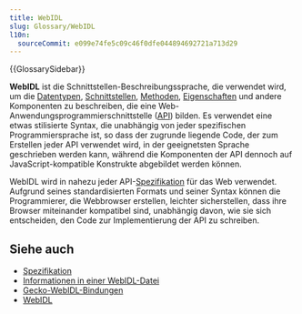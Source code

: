 ```yaml
---
title: WebIDL
slug: Glossary/WebIDL
l10n:
  sourceCommit: e099e74fe5c09c46f0dfe044894692721a713d29
---
```


{{GlossarySidebar}}

**WebIDL** ist die Schnittstellen-Beschreibungssprache, die verwendet wird, um die [Datentypen](/de/docs/Glossary/type), [Schnittstellen](/de/docs/Glossary/interface), [Methoden](/de/docs/Glossary/method), [Eigenschaften](/de/docs/Glossary/property) und andere Komponenten zu beschreiben, die eine Web-Anwendungsprogrammierschnittstelle ([API](/de/docs/Glossary/API)) bilden. Es verwendet eine etwas stilisierte Syntax, die unabhängig von jeder spezifischen Programmiersprache ist, so dass der zugrunde liegende Code, der zum Erstellen jeder API verwendet wird, in der geeignetsten Sprache geschrieben werden kann, während die Komponenten der API dennoch auf JavaScript-kompatible Konstrukte abgebildet werden können.

WebIDL wird in nahezu jeder API-[Spezifikation](/de/docs/Glossary/specification) für das Web verwendet. Aufgrund seines standardisierten Formats und seiner Syntax können die Programmierer, die Webbrowser erstellen, leichter sicherstellen, dass ihre Browser miteinander kompatibel sind, unabhängig davon, wie sie sich entscheiden, den Code zur Implementierung der API zu schreiben.

## Siehe auch

- [Spezifikation](https://webidl.spec.whatwg.org/)
- [Informationen in einer WebIDL-Datei](/de/docs/MDN/Writing_guidelines/Howto/Write_an_api_reference/Information_contained_in_a_WebIDL_file)
- [Gecko-WebIDL-Bindungen](https://firefox-source-docs.mozilla.org/dom/webIdlBindings/index.html)
- [WebIDL](https://en.wikipedia.org/wiki/WebIDL)
